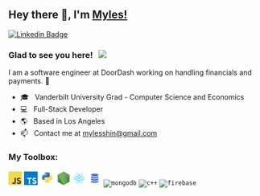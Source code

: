 ## Hey there 👋, I'm [Myles!](https://github.com/mylesshin/)

[![Linkedin Badge](https://img.shields.io/badge/-LinkedIn-0e76a8?style=flat-square&logo=Linkedin&logoColor=white)](https://linkedin.com/in/mylesshin)

### Glad to see you here! &nbsp; ![](https://visitor-badge.glitch.me/badge?page_id=iampavangandhi.iampavangandhi&style=flat-square&color=0088cc)

I am a software engineer at DoorDash working on handling financials and payments. 🚀

- 🎓 &nbsp; Vanderbilt University Grad - Computer Science and Economics
- 💻 &nbsp; Full-Stack Developer
- 🌎 &nbsp; Based in Los Angeles
- 📫 &nbsp; Contact me at mylesshin@gmail.com


### My Toolbox:
<code><img height="27" src="https://raw.githubusercontent.com/github/explore/80688e429a7d4ef2fca1e82350fe8e3517d3494d/topics/javascript/javascript.png" alt="javascript"></code>
<code><img height="27" src="https://raw.githubusercontent.com/github/explore/80688e429a7d4ef2fca1e82350fe8e3517d3494d/topics/typescript/typescript.png" alt="typescript"></code>
<code><img height="30" src="https://raw.githubusercontent.com/github/explore/80688e429a7d4ef2fca1e82350fe8e3517d3494d/topics/python/python.png" alt="python"></code>
<code><img height="27" src="https://raw.githubusercontent.com/github/explore/80688e429a7d4ef2fca1e82350fe8e3517d3494d/topics/nodejs/nodejs.png" alt="nodejs"></code>
<code><img height="27" src="https://raw.githubusercontent.com/github/explore/80688e429a7d4ef2fca1e82350fe8e3517d3494d/topics/react/react.png" alt="react"></code>
<code><img height="27" src="https://raw.githubusercontent.com/github/explore/80688e429a7d4ef2fca1e82350fe8e3517d3494d/topics/sql/sql.png" alt="sql"></code>
<code><img height="27" src="https://encrypted-tbn0.gstatic.com/images?q=tbn%3AANd9GcSTTzPAw-55ssm1Im594xYZ9eRQu2JylrkYLg&usqp=CAU" alt="mongodb"></code>
<code><img height="27" src="https://upload.wikimedia.org/wikipedia/commons/1/18/ISO_C%2B%2B_Logo.svg" alt="c++"></code>
<code><img height="27" src="https://upload.wikimedia.org/wikipedia/commons/1/18/ISO_C%2B%2B_Logo.svg" alt="firebase"></code>

